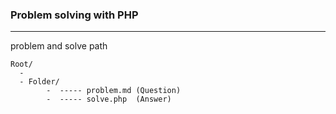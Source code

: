 ### Problem solving with PHP
---
problem and solve path
```
Root/
  -
  - Folder/
        -  ----- problem.md (Question)
        -  ----- solve.php  (Answer)

```